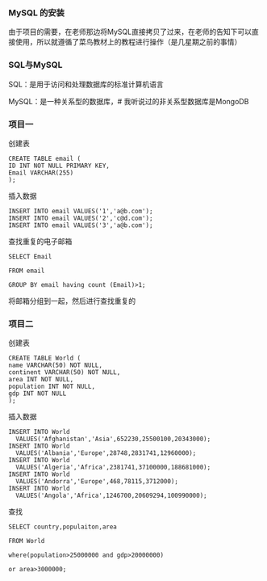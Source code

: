 ###  MySQL 的安装

由于项目的需要，在老师那边将MySQL直接拷贝了过来，在老师的告知下可以直接使用，所以就遵循了菜鸟教材上的教程进行操作（是几星期之前的事情）

###  SQL与MySQL

SQL：是用于访问和处理数据库的标准计算机语言

MySQL：是一种关系型的数据库，# 我听说过的非关系型数据库是MongoDB



### 项目一

创建表

```mysql
CREATE TABLE email (
ID INT NOT NULL PRIMARY KEY,
Email VARCHAR(255)
);
```

插入数据

```mysql
INSERT INTO email VALUES('1','a@b.com');
INSERT INTO email VALUES('2','c@d.com');
INSERT INTO email VALUES('3','a@b.com');
```

查找重复的电子邮箱

```
SELECT Email

FROM email 

GROUP BY email having count (Email)>1;
```

将邮箱分组到一起，然后进行查找重复的

### 项目二

创建表

```mysql
CREATE TABLE World (
name VARCHAR(50) NOT NULL,
continent VARCHAR(50) NOT NULL,
area INT NOT NULL,
population INT NOT NULL,
gdp INT NOT NULL
);
```

插入数据

```mysql
INSERT INTO World
  VALUES('Afghanistan','Asia',652230,25500100,20343000);
INSERT INTO World 
  VALUES('Albania','Europe',28748,2831741,12960000);
INSERT INTO World 
  VALUES('Algeria','Africa',2381741,37100000,188681000);
INSERT INTO World
  VALUES('Andorra','Europe',468,78115,3712000);
INSERT INTO World
  VALUES('Angola','Africa',1246700,20609294,100990000);
```

查找

```
SELECT country,populaiton,area  

FROM World

where(population>25000000 and gdp>20000000)

or area>3000000;
```

